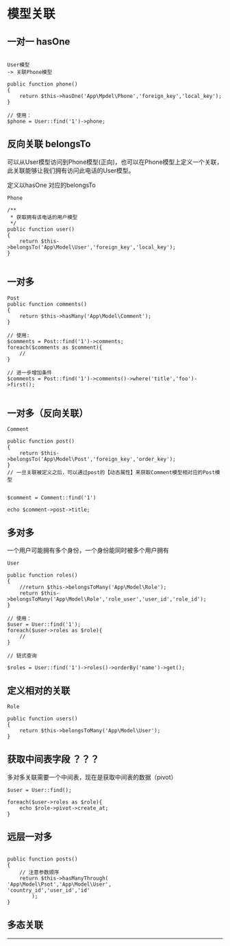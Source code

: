 # 模型关联

## 一对一 hasOne

```

User模型
-> 关联Phone模型

public function phone()
{
	return $this->hasOne('App\Mpdel\Phone','foreign_key','local_key');
}

// 使用：
$phone = User::find('1')->phone;

```

## 反向关联 belongsTo

可以从User模型访问到Phone模型(正向)，也可以在Phone模型上定义一个关联，此关联能够让我们拥有访问此电话的User模型。

定义以hasOne 对应的belongsTo

```
Phone

/**
 * 获取拥有该电话的用户模型
 */
public function user()
{
	return $this->belongsTo('App\Model\User','foreign_key','local_key');
}


```


## 一对多

```
Post
public function comments()
{
	return $this->hasMany('App\Model\Comment');
}

// 使用:
$comments = Post::find('1')->comments;
foreach($comments as $comment){
	//
}

// 进一步增加条件
$comments = Post::find('1')->comments()->where('title','foo')->first();


```

## 一对多（反向关联）

```
Comment

public function post()
{
	return $this->belongsTo('App\Model\Post','foreign_key','order_key');
}
// 一旦关联被定义之后，可以通过post的【动态属性】来获取Comment模型相对应的Post模型


$comment = Comment::find('1')

echo $comment->post->title;

```

## 多对多

一个用户可能拥有多个身份，一个身份能同时被多个用户拥有

```
User

public function roles()
{
	//return $this->belongsToMany('App\Model\Role');
	return $this->belongsToMany('App\Model\Role','role_user','user_id','role_id');
}

// 使用：
$user = User::find('1');
foreach($user->roles as $role){
	//
}

// 链式查询

$roles = User::find('1')->roles()->orderBy('name')->get();

```

## 定义相对的关联

```
Role 

public function users()
{
	return $this->belongsToMany('App\Model\User');
}

```


## 获取中间表字段 ？？？
多对多关联需要一个中间表，现在是获取中间表的数据（pivot）

```
$user = User::find();

foreach($user->roles as $role){
	echo $role->pivot->create_at;
}

```

## 远层一对多

```

public function posts()
{
	// 注意参数顺序
	return $this->hasManyThrough(
'App\Model\Psot','App\Model\User',
'country_id','user_id','id'
		);
}

```


## 多态关联


---
















